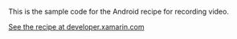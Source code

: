 This is the sample code for the Android recipe for recording video.

[See the recipe at developer.xamarin.com](http://developer.xamarin.com/recipes/android/media/video/record_video)
